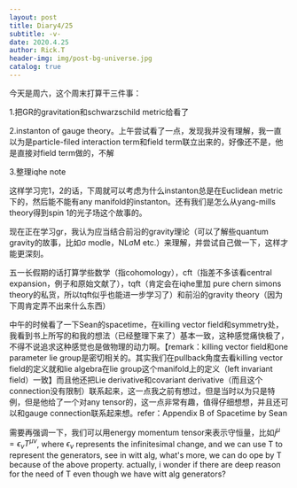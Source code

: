```yaml
---
layout: post
title: Diary4/25
subtitle: -v-
date: 2020.4.25
author: Rick.T
header-img: img/post-bg-universe.jpg
catalog: true
---
```


今天是周六，这个周末打算干三件事：

1.把GR的gravitation和schwarzschild metric给看了

2.instanton of gauge theory。上午尝试看了一点，发现我并没有理解，我一直以为是particle-filed interaction term和field term联立出来的，好像还不是，他是直接对field term做的，不解

3.整理iqhe note

这样学习完1，2的话，下周就可以考虑为什么instanton总是在Euclidean metric下的，然后能不能有any manifold的instanton。还有我们是怎么从yang-mills theory得到spin 1的光子场这个故事的。

现在正在学习gr，我认为应当结合前沿的gravity理论（可以了解些quantum gravity的故事，比如σ modle，NLσM etc.）来理解，并尝试自己做一下，这样才能更深刻。

五一长假期的话打算学些数学（指cohomology），cft（指差不多该看central expansion，例子和原始文献了），tqft（肯定会在iqhe里加 pure chern simons theory的私货，所以tqft似乎也能进一步学习了）和前沿的gravity theory（因为下周肯定弄不出来什么东西）

中午的时候看了一下Sean的spacetime，在killing vector field和symmetry处，我看到书上所写的和我的想法（已经整理下来了）基本一致，这种感觉痛快极了，不得不说追求这种感觉也是做物理的动力啊。【remark：killing vector field和one parameter lie group是密切相关的。其实我们在pullback角度去看killing vector field的定义就和lie algebra在lie group这个manifold上的定义（left invariant field）一致】而且他还把Lie derivative和covariant derivative（而且这个connection没有限制）联系起来，这一点我之前有想过，但是当时以为只是特例，但是他给了一个对any tensor的，这一点非常有趣，值得仔细想想，并且还可以和gauge connection联系起来想。refer：Appendix B of Spacetime by Sean

需要再强调一下，我们可以用energy momentum tensor来表示守恒量，比如$j^{\mu}=\epsilon_{\nu}T^{\mu\nu}$, where $\epsilon_{\nu}$ represents the infinitesimal change, and we can use T to represent the generators, see in witt alg, what's more, we can do ope by T because of the above property. actually, i wonder if there are deep reason for the need of T even though we have witt alg generators?
